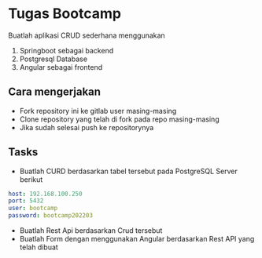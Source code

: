 # Tugas Bootcamp

Buatlah aplikasi CRUD sederhana menggunakan 

1. Springboot sebagai backend
2. Postgresql Database
3. Angular sebagai frontend

## Cara mengerjakan

- Fork repository ini ke gitlab user masing-masing
- Clone repository yang telah di fork pada repo masing-masing
- Jika sudah selesai push ke repositorynya

## Tasks

- Buatlah CURD berdasarkan tabel tersebut pada PostgreSQL Server berikut

```yaml
host: 192.168.100.250
port: 5432
user: bootcamp
password: bootcamp202203 
```

- Buatlah Rest Api berdasarkan Crud tersebut
- Buatlah Form dengan menggunakan Angular berdasarkan Rest API yang telah dibuat
